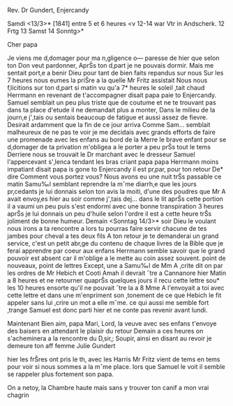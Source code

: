Rev. Dr Gundert, Enjercandy

 Samdi <13/3>* [1841] entre 5 et 6 heures
 <v 12-14 war Vtr in Andscherk.
 12 Frtg 13 Samst 14 Sonntg>*

Cher papa

Je viens me d‚domager pour ma n‚gligence o— paresse de hier que selon ton Don veut pardonner, AprŠs ton d‚part je ne pouvais dormir. Mais me sentait port‚e a benir Dieu pour tant de bien faits repandus sur nous Sur les 7 heures nous eumes la priŠre a la quelle Mr Fritz assistait Nous nous f‚licitions sur ton d‚part si matin vu qu'a 7* heures le soleil ‚tait chaud Herrmann en revenant de t'accompagner disait papa paie to Enjercandy. Samuel semblait un peu plus triste que de coutume et ne te trouvant pas dans ta place d'etude il ne demandait plus a monter, Dans le milieu de la journ‚e j'‚tais ou sentais beaucoup de fatigue et aussi assez de fievre. Desirait ardamment que la fin de ce jour arriva Comme Sam... semblait malheureux de ne pas te voir je me decidais avec grands efforts de faire une promenade avec les enfans au bord de la Merre le brave enfant pour se d‚domager de ta privation m'obligea a le porter a peu prŠs tout le tems Derriere nous se trouvait le Dr marchant avec le dresseur Samuel l'appercevant s'‚lenca tendant les bras criant papa papa Herrmann moins impatiant disait papa is gone to Enjercandy il est pr‚par‚ pour ton retour De* dire Comment vous portez vous? Nous avons eu une nuit trŠs passable ce matin Samu‰l semblant reprendre la mˆme diarrh‚e que les jours pr‚cedants je lui donnais selon ton avis la moiti‚ d'une des poudres que Mr A avait envoy‚es hier au soir comme j'‚tais dej… dans le lit aprŠs cette portion il a vaumi un peu puis s'est endormi avec une bonne transpiration 3 heures aprŠs je lui donnais un peu d'huile selon l'ordre il est a cette heure trŠs joliment de bonne humeur. Demain <Sonntag 14/3>* soir Dieu le voulant nous irons a ta rencontre a lors tu pourras faire servir chacune de tes jambes pour cheval a tes deux fils A ton retour je te demanderai un grand service, c'est un petit abr‚ge du contenu de chaque livres de la Bible que je ferai apprendre par coeur aux enfans Herrmann semble savoir que le grand pouvoir est absent car il m'oblige a le mette au coin assez souvent. point de nouveaux, point de lettres Except‚ une a Samu‰l de Mm A ‚crite dit on par les ordres de Mr Hebich et Cooti Amah il devrait ˆtre a Cannanore hier Matin a 8 heures et ne retourner quaprŠs quelques jours il recu cette lettre sou* les 10 heures ensorte qu'il ne pouvait ˆtre la a 8 Mme A l'envoyait a toi avec cette lettre et dans une m'enpriment son ‚tonement de ce que Hebich le fit appeler sans lui ‚crire un mot a elle mˆme. ce qui aussi me semble fort ‚trange Samuel est donc parti hier et ne conte pas revenir avant lundi.

Maintenant Bien aim‚ papa Mari, Lord, la veuve avec ses enfans t'envoye des baisers en attendant le plaisir du retour Demain a ces heures on s'acheminera a la rencontre du D‚sir‚; Soupir‚ ainsi en disant au revoir je  demeure ton aff femme
 Julie Gundert

hier les frŠres ont pris le th‚ avec les Harris Mr Fritz vient de tems en tems pour voir si nous sommes a la mˆme place. lors que Samuel le voit il semble se rappeler plus fortement son papa.

On a netoy‚ la Chambre haute mais sans y trouver ton canif a mon vrai chagrin

